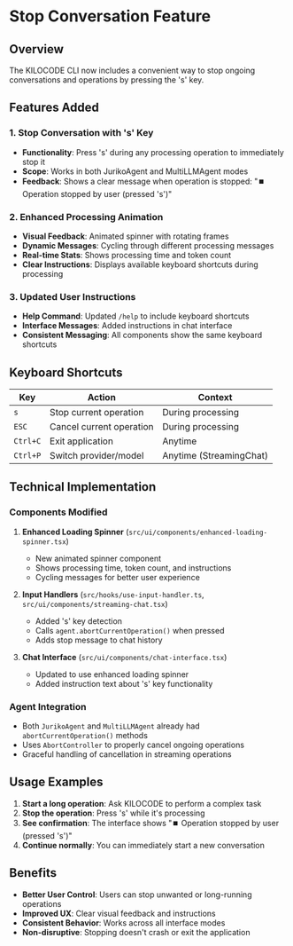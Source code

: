 # Stop Conversation Feature

## Overview
The KILOCODE CLI now includes a convenient way to stop ongoing conversations and operations by pressing the 's' key.

## Features Added

### 1. Stop Conversation with 's' Key
- **Functionality**: Press 's' during any processing operation to immediately stop it
- **Scope**: Works in both JurikoAgent and MultiLLMAgent modes
- **Feedback**: Shows a clear message when operation is stopped: "⏹️ Operation stopped by user (pressed 's')"

### 2. Enhanced Processing Animation
- **Visual Feedback**: Animated spinner with rotating frames
- **Dynamic Messages**: Cycling through different processing messages
- **Real-time Stats**: Shows processing time and token count
- **Clear Instructions**: Displays available keyboard shortcuts during processing

### 3. Updated User Instructions
- **Help Command**: Updated `/help` to include keyboard shortcuts
- **Interface Messages**: Added instructions in chat interface
- **Consistent Messaging**: All components show the same keyboard shortcuts

## Keyboard Shortcuts

| Key | Action | Context |
|-----|--------|---------|
| `s` | Stop current operation | During processing |
| `ESC` | Cancel current operation | During processing |
| `Ctrl+C` | Exit application | Anytime |
| `Ctrl+P` | Switch provider/model | Anytime (StreamingChat) |

## Technical Implementation

### Components Modified
1. **Enhanced Loading Spinner** (`src/ui/components/enhanced-loading-spinner.tsx`)
   - New animated spinner component
   - Shows processing time, token count, and instructions
   - Cycling messages for better user experience

2. **Input Handlers** (`src/hooks/use-input-handler.ts`, `src/ui/components/streaming-chat.tsx`)
   - Added 's' key detection
   - Calls `agent.abortCurrentOperation()` when pressed
   - Adds stop message to chat history

3. **Chat Interface** (`src/ui/components/chat-interface.tsx`)
   - Updated to use enhanced loading spinner
   - Added instruction text about 's' key functionality

### Agent Integration
- Both `JurikoAgent` and `MultiLLMAgent` already had `abortCurrentOperation()` methods
- Uses `AbortController` to properly cancel ongoing operations
- Graceful handling of cancellation in streaming operations

## Usage Examples

1. **Start a long operation**: Ask KILOCODE to perform a complex task
2. **Stop the operation**: Press 's' while it's processing
3. **See confirmation**: The interface shows "⏹️ Operation stopped by user (pressed 's')"
4. **Continue normally**: You can immediately start a new conversation

## Benefits

- **Better User Control**: Users can stop unwanted or long-running operations
- **Improved UX**: Clear visual feedback and instructions
- **Consistent Behavior**: Works across all interface modes
- **Non-disruptive**: Stopping doesn't crash or exit the application